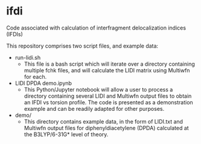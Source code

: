 # ifdi
Code associated with calculation of interfragment delocalization indices (IFDIs)


This repository comprises two script files, and example data:

* run-lidi.sh
  * This file is a bash script which will iterate over a directory containing multiple fchk files, and will calculate the LIDI matrix using Multiwfn for each.
* LIDI DPDA demo.ipynb
  * This Python/Jupyter notebook will allow a user to process a directory containing several LIDI and Multiwfn output files to obtain an IFDI vs torsion profile. The code is presented as a demonstration example and can be readily adapted for other purposes.
* demo/
  * This directory contains example data, in the form of LIDI.txt and Multiwfn output files for diphenyldiacetylene (DPDA) calculated at the B3LYP/6-31G* level of theory.   
